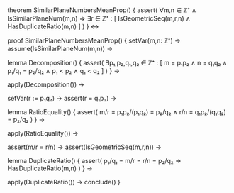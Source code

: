 theorem SimilarPlaneNumbersMeanProp() {
  assert(
    ∀m,n ∈ ℤ⁺ ∧ IsSimilarPlaneNum(m,n) ⇒
    ∃r ∈ ℤ⁺ : [
      IsGeometricSeq(m,r,n) ∧
      HasDuplicateRatio(m,n)
    ]
  )
} ↔

proof SimilarPlaneNumbersMeanProp() {
  setVar(m,n: ℤ⁺) →
  assume(IsSimilarPlaneNum(m,n)) →
  
  lemma Decomposition() {
    assert(
      ∃p₁,p₂,q₁,q₂ ∈ ℤ⁺ : [
        m = p₁p₂ ∧
        n = q₁q₂ ∧
        p₁/q₁ = p₂/q₂ ∧
        p₁ < p₂ ∧
        q₁ < q₂
      ]
    )
  } →

  apply(Decomposition()) →
  
  setVar(r := p₁q₂) →
  assert(r = q₁p₂) →
  
  lemma RatioEquality() {
    assert(
      m/r = p₁p₂/(p₁q₂) = p₂/q₂ ∧
      r/n = q₁p₂/(q₁q₂) = p₂/q₂
    )
  } →
  
  apply(RatioEquality()) →
  
  assert(m/r = r/n) →
  assert(IsGeometricSeq(m,r,n)) →
  
  lemma DuplicateRatio() {
    assert(
      p₁/q₁ = m/r = r/n = p₂/q₂ ⇒
      HasDuplicateRatio(m,n)
    )
  } →
  
  apply(DuplicateRatio()) →
  conclude()
}